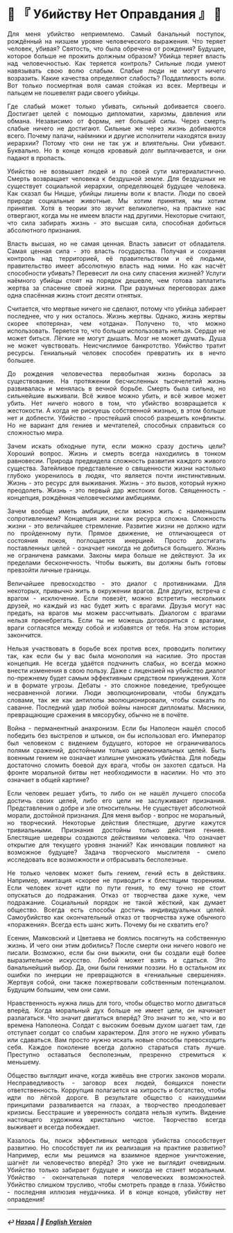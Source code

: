 # 🔪 『 Убийству Нет Оправдания 』 🔪

<p align="justify">Для меня убийство неприемлемо. Самый банальный поступок, рождённый на низшем уровне человеческого выражения. Что теряет человек, убивая? Святость, что была обречена от рождения? Будущее, которое больше не прожить должным образом? Убийца теряет власть над человечностью. Как теряется контроль? Сильные люди умеют навязывать свою волю слабым. Слабые люди не могут ничего возразить. Какие качества определяют слабость? Поддатливость воли. Вот только посмертная воля самая стойкая из всех. Мертвецы и пальцем не пошевелят ради своего убийцы.</p>

<p align="justify">Где слабый может только убивать, сильный добивается своего. Достигает целей с помощью дипломатии, харизмы, давления или обмана. Независимо от формы, нет большей силы. Через смерть слабые ничего не достигают. Сильные же через жизнь добиваются всего. Почему палачи, наёмники и другие исполнители находятся внизу иерархии? Потому что они не так уж и влиятельны. Они убивают. Буквально. Но в конце концов кровавый долг выплачивается, и они падают в пропасть.</p>

<p align="justify">Убийство не возвышает людей и по своей сути материалистично. Смерть возвращает человека к бездушной земле. Для бездушных не существует социальной иерархии, определяющей будущее человека. Как сказал бы Ницше, убийцы лишены воли к власти. Люди по своей природе социальные животные. Мы хотим принятия, мы хотим принятия. Хотя в теории это звучит великолепно, на практике нас отвергают, когда мы не имеем власти над другими. Некоторые считают, что сила забирать жизнь - это высшая сила, способная добиться абсолютного признания.</p>

<p align="justify">Власть высшая, но не самая ценная. Власть зависит от обладателя. Самая ценная сила - это власть государства. Получая и сохраняя контроль над территорией, её правительством и её людьми, правительство имеет абсолютную власть над ними. Но как насчёт способности убивать? Перевесит ли она силу спасения жизней? Услуги наёмного убийцы стоят на порядок дешевле, чем готова заплатить жертва за спасение своей жизни. При разумных переговорах даже одна спасённая жизнь стоит десяти отнятых.</p>

<p align="justify">Считается, что мертвые ничего не сделают, потому что убийца забирает последнее, что у них осталось. Жизнь жертвы. Однако, жизнь жертвы скорее «потеряна», чем «отдана». Получено то, что можно использовать. Теряется то, что больше использовать нельзя. Сердце не может биться. Лёгкие не могут дышать. Мозг не может думать. Душа не может чувствовать. Неисчислимое банкротство. Убийство тратит ресурсы. Гениальный человек способен превратить их в нечто большее.</p>

<p align="justify">До рождения человечества первобытная жизнь боролась за существование. На протяжении бесчисленных тысячелетий жизнь развивалась и менялась в вечной борьбе. Смерть была сильна, но сильнейшие выживали. Всё живое можно убить, и всё живое может убить. Нет ничего нового в том, что убийство возвращается к жестокости. А когда не рискуешь собственной жизнью, в этом больше нет и доблести. Убийство - простейший способ разрешить конфликты. Но не вариант для гениев и мечтателей, способных справиться со сложностью мира.</p>

<p align="justify">Зачем искать обходные пути, если можно сразу достичь цели? Хороший вопрос. Жизнь и смерть всегда находились в тонком равновесии. Природа предвидела сложность развития каждого живого существа. Затейливое представление о священности жизни настолько глубоко укоренилось в людях, что является почти инстинктивным. Жизнь - это ресурс для выживания. Жизнь - это вызов, который нужно преодолеть. Жизнь - это первый дар жестоких богов. Священность - концепция, рождённая человеческими амбициями.</p>

<p align="justify">Зачем вообще иметь амбиции, если можно жить с наименьшим сопротивлением? Концепция жизни как ресурса сложна. Сложность жизни - это величайшее стремление. Развитие жизни не должно идти по пройденному пути. Прямое движение, не отличающееся от состояния покоя, поглощается инерцией. Просто достигать поставленных целей - означает никогда не добиться большего. Жизнь не ограничена рамками. Законы мира больше не действуют. За их пределами бесконечность. Чтобы выжить, вы должны быть готовы превзойти личные границы.</p>

<p align="justify">Величайшее превосходство - это диалог с противниками. Для некоторых, привычно жить в окружении врагов. Для других, встреча с врагом - исключение. Если повезёт, можно встретить нескольких друзей, но каждый из нас будет жить с врагами. Друзья могут нас предать, на врагов мы можем рассчитывать. Диалогом с врагами нельзя пренебрегать. Если ты не можешь договориться с врагами, враги согласятся между собой и избавятся от тебя. На этом история закончится.</p>

<p align="justify">Нельзя участвовать в борьбе всех против всех, проводить политику так, как если бы у вас была монополия на насилие. Это простая концепция. Не всегда удаётся подчинить слабых, но всегда можно внести изменения в свою пользу. Даже с лицензией на убийство диалог по-прежнему будет самым эффективным средством принуждения. Хотя и в формате угрозы. Дебаты - это сложное поведение, требующее несравненной логики. Люди эволюционировали, чтобы блуждать словами, так же как антилопы эволюционировали, чтобы скакать по саванне. Последний удар любой войны наносят дипломаты. Мясники, превращающие сражения в мясорубку, обычно не в почёте.</p>

<p align="justify">Война - перманентный анахронизм. Если бы Наполеон нашёл способ победить без выстрелов и штыков, он бы использовал его. Император был человеком с видением будущего, которое не ограничивалось полями сражений, достойными только церемониальных целей. Быть военным гением не означает излишне умножать убийства. Для победы достаточно сломить боевой дух врага, чтобы он захотел сдаться. На фронте моральной битвы нет необходимости в насилии. Но что это означает в общей картине?</p>

<p align="justify">Если человек решает убить, то либо он не нашёл лучшего способа достичь своих целей, либо его цели не заслуживают признания. Представления о добре и зле относительны. Не существует абсолютной морали, достойной признания. Для меня выбор - вопрос не моральный, но творческий. Некоторые действия блестящие, другие кажутся тривиальными. Признания достойны только действия гениев. Блестящие шедевры создаются действиями человека. Что означает открытие для текущего уровня знаний? Как инновации повлияют на возможное будущее? Задача творческого мыслителя - смело исследовать все возможности и отбрасывать бесполезные.</p>

<p align="justify">Не только человек может быть гением, гений есть в действиях. Например, имитация «скорее не приводит» к блестящим творениям. Если человек хочет идти по пути гения, то ему точно не стоит опускаться до подражания. Отказ от творчества даже хуже, чем подражание. Социальный порядок не такой жёсткий, как думает общество. Всегда есть способы достичь индивидуальных целей. Самоубийство как окончательный отказ от творчества хуже обычного «поражения». Всегда есть шанс жить. Почему бы не схватить его?</p>

<p align="justify">Есенин, Маяковский и Цветаева не боялись посягнуть на собственную жизнь. И чего они этим добились? После смерти они ничего нового не писали. Возможно, если бы они выжили, они бы создали ещё более выразительное искусство. Любой может взять и сдаться. Это банальнейший выбор. Да, они были гениями поэзии. Но в остальном их ошибки по инерции не превращаются в «гениальные свершения». Жертвуя собой, они также пожертвовали собственным потенциалом. Будущим большим, чем они сами.</p>

<p align="justify">Нравственность нужна лишь для того, чтобы общество могло двигаться вперёд. Когда моральный дух больше не имеет цели, он начинает разлагаться. Что значит двигаться вперёд? Это значит то же, что и во времена Наполеона. Солдат с высоким боевым духом шагает там, где отступает солдат со слабым характером. Для этого не нужно убивать или сдаваться. Вам просто нужно искать новые способы превосходить себя. Каждое поколение всегда должно стараться стать лучше. Преступно оставаться бесполезным, презренно стремиться к меньшему.</p>

<p align="justify">Общество выглядит иначе, когда живёшь вне строгих законов морали. Несправедливость - заговор всех людей, боящихся понести ответственность. Коррупция полагается на хитрость и богатство, чтобы идти по лёгкой дороге. В результате общество с наихудшими принципами разваливается на глазах, а творчество преодолевает кризисы. Бесстрашие и уверенность солдата нельзя купить. Видение настоящего художника кристально чистое. Творчество всегда выживает и всегда побеждает.</p>

<p align="justify">Казалось бы, поиск эффективных методов убийства способствует развитию. Но способствует ли их реализация на практике развитию? Например, если мы решимся на взаимное ядерное уничтожение, шагнёт ли человечество вперёд? Это уже не выглядит очевидным. Убийство только забирает будущее и никогда не станет моральным. Убийство - окончательная потеря человеческих возможностей. Убийство слишком трусливо, чтобы смотреть правде в глаза. Убийство - последняя иллюзия неудачника. И в конце концов, убийству нет оправдения!</p>

***

##### ↩️ [Назад](index-2.md) | 🗽 [English Version](murder.md) 

